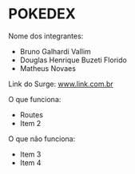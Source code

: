 # POKEDEX

Nome dos integrantes: 
- Bruno Galhardi Vallim
- Douglas Henrique Buzeti Florido
- Matheus Novaes 

Link do Surge: www.link.com.br

O que funciona:
- Routes
- Item 2

O que não funciona: 
- Item 3
- Item 4
